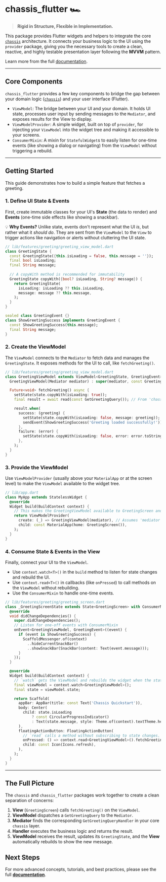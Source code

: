 # chassis_flutter 🏎️

> **Rigid in Structure, Flexible in Implementation.**

This package provides Flutter widgets and helpers to integrate the core [`chassis`](https://pub.dev/packages/chassis) architecture. It connects your business logic to the UI using the `provider` package, giving you the necessary tools to create a clean, reactive, and highly testable presentation layer following the **MVVM** pattern.

Learn more from the full [documentation](https://affordant.gitbook.io/chassis/).

-----

## Core Components

`chassis_flutter` provides a few key components to bridge the gap between your domain logic ([`chassis`](https://pub.dev/packages/chassis_flutter)) and your user interface (Flutter).

* `ViewModel`: The bridge between your UI and your domain. It holds UI state, processes user input by sending messages to the `Mediator`, and exposes results for the View to display.
* `ViewModelProvider`: A simple widget, built on top of `provider`, for injecting your `ViewModel` into the widget tree and making it accessible to your screens.
* `ConsumerMixin`: A mixin for `StatefulWidget`s to easily listen for one-time events (like showing a dialog or navigating) from the `ViewModel` without triggering a rebuild.

-----

## Getting Started

This guide demonstrates how to build a simple feature that fetches a greeting.

### 1\. Define UI State & Events

First, create immutable classes for your UI's **State** (the data to render) and **Events** (one-time side effects like showing a snackbar).

💡 **Why Events?** Unlike state, events don't represent what the UI *is*, but rather what it *should do*. They are sent from the `ViewModel` to the `View` to trigger actions like navigation or alerts without cluttering the UI state.

```dart
// lib/features/greeting/greeting_view_model.dart
class GreetingState {
  const GreetingState({this.isLoading = false, this.message = ''});
  final bool isLoading;
  final String message;
  
  // A copyWith method is recommended for immutability
  GreetingState copyWith({bool? isLoading, String? message}) {
    return GreetingState(
      isLoading: isLoading ?? this.isLoading,
      message: message ?? this.message,
    );
  }
}

sealed class GreetingEvent {}
class ShowGreetingSuccess implements GreetingEvent {
  const ShowGreetingSuccess(this.message);
  final String message;
}
```

### 2\. Create the ViewModel

The `ViewModel` connects to the `Mediator` to fetch data and manages the `GreetingState`. It exposes methods for the UI to call, like `fetchGreeting()`.

```dart
// lib/features/greeting/greeting_view_model.dart
class GreetingViewModel extends ViewModel<GreetingState, GreetingEvent> {
  GreetingViewModel(Mediator mediator) : super(mediator, const GreetingState());

  Future<void> fetchGreeting() async {
    setState(state.copyWith(isLoading: true));
    final result = await read(const GetGreetingQuery()); // From 'chassis' core

    result.when(
      success: (greeting) {
        setState(state.copyWith(isLoading: false, message: greeting));
        sendEvent(ShowGreetingSuccess('Greeting loaded successfully!'));
      },
      failure: (error) {
        setState(state.copyWith(isLoading: false, error: error.toString()));
      },
    );
  }
}
```

### 3\. Provide the ViewModel

Use `ViewModelProvider` (usually above your `MaterialApp` or at the screen level) to make the `ViewModel` available to the widget tree.

```dart
// lib/app.dart
class MyApp extends StatelessWidget {
  @override
  Widget build(BuildContext context) {
    // This makes the GreetingViewModel available to GreetingScreen and its children.
    return ViewModelProvider(
      create: (_) => GreetingViewModel(mediator), // Assumes 'mediator' is accessible
      child: const MaterialApp(home: GreetingScreen()),
    );
  }
}
```

### 4\. Consume State & Events in the View

Finally, connect your UI to the `ViewModel`.

  * Use `context.watch<T>()` in the `build` method to listen for state changes and rebuild the UI.
  * Use `context.read<T>()` in callbacks (like `onPressed`) to call methods on the `ViewModel` without rebuilding.
  * Use the `ConsumerMixin` to handle one-time events.

<!-- end list -->

```dart
// lib/features/greeting/greeting_screen.dart
class _GreetingScreenState extends State<GreetingScreen> with ConsumerMixin {
  @override
  void didChangeDependencies() {
    super.didChangeDependencies();
    // Listen for one-off events with ConsumerMixin
    onEvent<GreetingViewModel, GreetingEvent>((event) {
      if (event is ShowGreetingSuccess) {
        ScaffoldMessenger.of(context)
          ..hideCurrentSnackBar()
          ..showSnackBar(SnackBar(content: Text(event.message)));
      }
    });
  }

  @override
  Widget build(BuildContext context) {
    // `watch` gets the ViewModel and rebuilds the widget when the state changes.
    final viewModel = context.watch<GreetingViewModel>();
    final state = viewModel.state;

    return Scaffold(
      appBar: AppBar(title: const Text('Chassis Quickstart')),
      body: Center(
        child: state.isLoading
            ? const CircularProgressIndicator()
            : Text(state.message, style: Theme.of(context).textTheme.headlineMedium),
      ),
      floatingActionButton: FloatingActionButton(
        // `read` calls a method without subscribing to state changes.
        onPressed: () => context.read<GreetingViewModel>().fetchGreeting(),
        child: const Icon(Icons.refresh),
      ),
    );
  }
}
```

-----

## The Full Picture

The `chassis` and `chassis_flutter` packages work together to create a clean separation of concerns:

1. **View** (`GreetingScreen`) calls `fetchGreeting()` on the `ViewModel`.
2. **ViewModel** dispatches a `GetGreetingQuery` to the `Mediator`.
3. **Mediator** finds the corresponding `GetGreetingQueryHandler` in your core `chassis` layer.
4. **Handler** executes the business logic and returns the result.
5. **ViewModel** receives the result, updates its `GreetingState`, and the **View** automatically rebuilds to show the new message.

## Next Steps

For more advanced concepts, tutorials, and best practices, please see the full **[documentation](https://affordant.gitbook.io/chassis/)**.